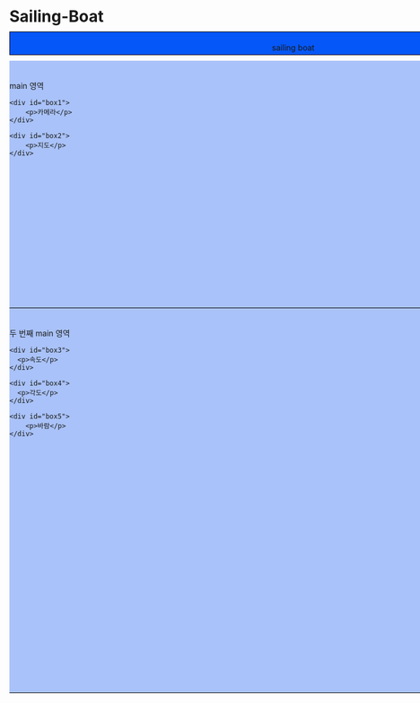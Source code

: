 # Sailing-Boat

<html>
<head>
<meta charset="UTF-8">
<title>Insert title here</title>

<style type="text/css">
*{ /* 모든태그에 적용 : * (초기값 설정) */
	margin: 0;
	padding: 0;
}

header{
	background-color: #0657f8;
	margin: 10px auto;	
	border: 1px solid #000000;
	padding: 5px;
	width: 1000px;
	height: 30px;
} 

main{
	background-color: #a9c2f9;
	margin: 0 auto; /* auto 알아서 중앙으로 맞춰줌 */
	border-bottom: 1px solid #000000;
	padding: 20px 0 20px 0; 
	width: 1000px;
	height: 400px;
}

#box1{
	background-color: #ffffff;
	width: 450px;
	height: 300px;
    border: 3px dotted #000000;
	float: left;
    margin-left: 20px
}
#box2{
	background-color: #ffffff;
	width: 450px;
	height: 300px;
    border: 3px dotted #000000;
	float: right;
    margin-right: 20px
}
#box3{
	background-color: #ffffff;
	width: 300px;
	height: 300px;
    border: 3px dotted #000000;
	float: left;
    margin-left: 10px
}
#box4{
	background-color: #ffffff;
	width: 300px;
	height: 300px;
    border: 3px dotted #000000;
	float: left;
    margin-left: 30px
}
#box5{
	background-color: #ffffff;
	width: 300px;
	height: 300px;
    border: 3px dotted #000000;
	float: right;
    margin-right: 20px
}


</style>

</head>
<body>

<header>
	<p>sailing boat</p>	
</header>

<main>
	<p>main 영역</p>
	
	<div id="box1">
		<p>카메라</p>
	</div>
	
	<div id="box2">
		<p>지도</p>
	</div>
</main>

<main>
    <p>두 번째 main 영역</p>

    <div id="box3">
      <p>속도</p>
    </div>

    <div id="box4">
      <p>각도</p>
    </div>

    <div id="box5">
        <p>바람</p>
    </div>
<main>
